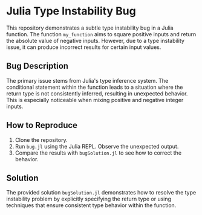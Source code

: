 # Julia Type Instability Bug

This repository demonstrates a subtle type instability bug in a Julia function. The function `my_function` aims to square positive inputs and return the absolute value of negative inputs. However, due to a type instability issue, it can produce incorrect results for certain input values.

## Bug Description

The primary issue stems from Julia's type inference system.  The conditional statement within the function leads to a situation where the return type is not consistently inferred, resulting in unexpected behavior. This is especially noticeable when mixing positive and negative integer inputs.

## How to Reproduce

1. Clone the repository.
2. Run `bug.jl` using the Julia REPL. Observe the unexpected output.
3. Compare the results with `bugSolution.jl` to see how to correct the behavior.

## Solution

The provided solution `bugSolution.jl` demonstrates how to resolve the type instability problem by explicitly specifying the return type or using techniques that ensure consistent type behavior within the function.